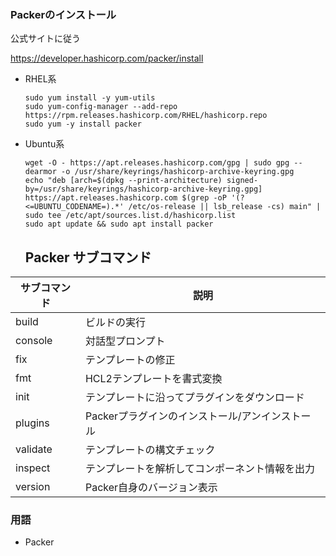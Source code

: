 ### Packerのインストール

公式サイトに従う

https://developer.hashicorp.com/packer/install

- RHEL系
  ```
  sudo yum install -y yum-utils
  sudo yum-config-manager --add-repo https://rpm.releases.hashicorp.com/RHEL/hashicorp.repo
  sudo yum -y install packer
  ```
- Ubuntu系
  ```
  wget -O - https://apt.releases.hashicorp.com/gpg | sudo gpg --dearmor -o /usr/share/keyrings/hashicorp-archive-keyring.gpg
  echo "deb [arch=$(dpkg --print-architecture) signed-by=/usr/share/keyrings/hashicorp-archive-keyring.gpg] https://apt.releases.hashicorp.com $(grep -oP '(?<=UBUNTU_CODENAME=).*' /etc/os-release || lsb_release -cs) main" | sudo tee /etc/apt/sources.list.d/hashicorp.list
  sudo apt update && sudo apt install packer
  ```


  ## Packer サブコマンド
|サブコマンド|説明|
|--|--|
|build|ビルドの実行|
|console|対話型プロンプト|
|fix|テンプレートの修正|
|fmt|HCL2テンプレートを書式変換|
|init|テンプレートに沿ってプラグインをダウンロード|
|plugins|Packerプラグインのインストール/アンインストール|
|validate|テンプレートの構文チェック|
|inspect|テンプレートを解析してコンポーネント情報を出力|
|version|Packer自身のバージョン表示|

### 用語
- Packer

